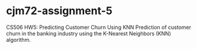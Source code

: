 # cjm72-assignment-5
CS506 HW5: Predicting Customer Churn Using KNN Prediction of customer churn in the banking industry using the K-Nearest Neighbors (KNN) algorithm.

